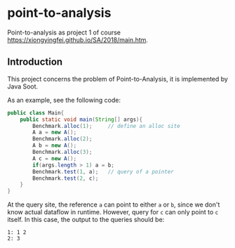 # point-to-analysis
Point-to-analysis as project 1 of course https://xiongyingfei.github.io/SA/2018/main.htm.

## Introduction

This project concerns the problem of Point-to-Analysis, it is implemented by Java Soot.

As an example, see the following code:

```java
public class Main{
    public static void main(String[] args){
        Benchmark.alloc(1);     // define an alloc site
        A a = new A();
        Benchmark.alloc(2);
        A b = new A();
        Benchmark.alloc(3);
        A c = new A();
        if(args.length > 1) a = b;
        Benchmark.test(1, a);   // query of a pointer
        Benchmark.test(2, c);
    }
}
```

At the query site, the reference `a` can point to either `a` or `b`, since we don't know actual dataflow in runtime. However, query for `c` can only point to `c` itself. In this case, the output to the queries should be:

```
1: 1 2
2: 3
```
